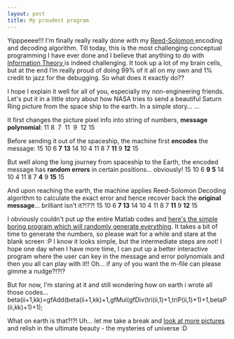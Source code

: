 ```yaml
---
layout: post
title: My proudest program
---
```


Yipppeeee!!! I'm finally really really done with my [Reed-Solomon ](http://www.4i2i.com/reed_solomon_codes.htm)encoding and decoding algorithm. Till today, this is the most challenging conceptual programming I have ever done and I believe that anything to do with [Information Theory ](http://en.wikipedia.org/wiki/Information_theory)is indeed challenging. It took up a lot of my brain cells, but at the end I’m really proud of doing 99% of it all on my own and 1% credit to jazz for the debugging. So what does it exactly do??

I hope I explain it well for all of you, especially my non-engineering friends. Let's put it in a little story about how NASA tries to send a beautiful Saturn Ring picture from the space ship to the earth. In a simple story... ...

It first changes the picture pixel info into string of numbers, **message polynomial**: 11 8  7  11  9  12 15

Before sending it out of the spaceship, the machine first **encodes** the message: 15 10 6 **7** **13** 14 10 4 11 8 7 **11** 9 **12** 15

But well along the long journey from spaceship to the Earth, the encoded message has **random errors** in certain positions... obviously! 15 10 6 **9** **5** 14 10 4 11 8 7 **4** 9 **15** 15

And upon reaching the earth, the machine applies Reed-Solomon Decoding algorithm to calculate the exact error and hence recover back the **original message**... brilliant isn't it?!??! 15 10 6 **7 13** 14 10 4 11 8 7 **11** 9 **12** 15

I obviously couldn't put up the entire Matlab codes and [here's the simple boring program which will randomly generate everything](/files/code.zip). It takes a bit of time to generate the numbers, so please wait for a while and stare at the blank screen :P I know it looks simple, but the intermediate steps are not! I hope one day when I have more time, I can put up a better interactive program where the user can key in the message and error polynomials and then you all can play with it!! Oh... if any of you want the m-file can please gimme a nudge?!?!?

But for now, I'm staring at it and still wondering how on earth i wrote all those codes... beta(ii+1,kk)=gfAdd(beta(ii+1,kk)+1,gfMul(gfDiv(tri(ii,1)+1,triP(ii,1)+1)+1,betaP(ii,kk)+1)+1);

What on earth is that?!?! Uh... let me take a break and [look at more pictures ](http://antwrp.gsfc.nasa.gov/apod/lib/aptree.html)and relish in the ultimate beauty - the mysteries of universe :D
